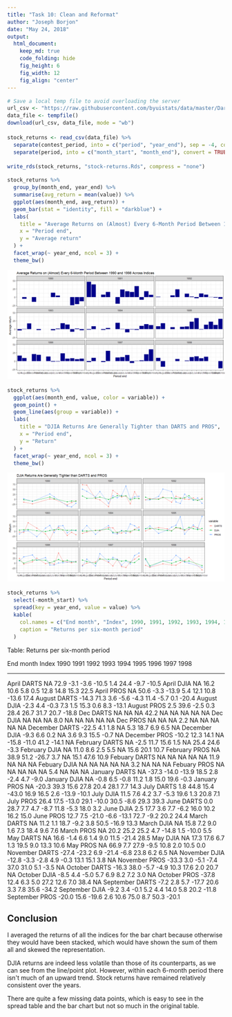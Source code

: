 ```yaml
---
title: "Task 10: Clean and Reformat"
author: "Joseph Borjon"
date: "May 24, 2018"
output:
  html_document:  
    keep_md: true
    code_folding: hide
    fig_height: 6
    fig_width: 12
    fig_align: "center"
---
```







```r
# Save a local temp file to avoid overloading the server
url_csv <- "https://raw.githubusercontent.com/byuistats/data/master/Dart_Expert_Dow_6month_anova/Dart_Expert_Dow_6month_anova.csv"
data_file <- tempfile()
download(url_csv, data_file, mode = "wb")

stock_returns <- read_csv(data_file) %>%
  separate(contest_period, into = c("period", "year_end"), sep = -4, convert = TRUE) %>%
  separate(period, into = c("month_start", "month_end"), convert = TRUE)

write_rds(stock_returns, "stock-returns.Rds", compress = "none")
```


```r
stock_returns %>%
  group_by(month_end, year_end) %>%
  summarise(avg_return = mean(value)) %>%
  ggplot(aes(month_end, avg_return)) +
  geom_bar(stat = "identity", fill = "darkblue") +
  labs(
    title = "Average Returns on (Almost) Every 6-Month Period Between 1990 and 1998 Across Indices",
    x = "Period end",
    y = "Average return"
  ) +
  facet_wrap(~ year_end, ncol = 3) +
  theme_bw()
```

![](clean-and-reformat_files/figure-html/plot_6_month_periods-1.png)<!-- -->


```r
stock_returns %>%
  ggplot(aes(month_end, value, color = variable)) +
  geom_point() +
  geom_line(aes(group = variable)) +
  labs(
    title = "DJIA Returns Are Generally Tighter than DARTS and PROS",
    x = "Period end",
    y = "Return"
  ) +
  facet_wrap(~ year_end, ncol = 3) +
  theme_bw()
```

![](clean-and-reformat_files/figure-html/plot_spread-1.png)<!-- -->


```r
stock_returns %>%
  select(-month_start) %>%
  spread(key = year_end, value = value) %>%
  kable(
    col.names = c("End month", "Index", 1990, 1991, 1992, 1993, 1994, 1995, 1996, 1997, 1998),
    caption = "Returns per six-month period"
  )
```



Table: Returns per six-month period

End month   Index     1990    1991    1992    1993    1994    1995   1996    1997    1998
----------  ------  ------  ------  ------  ------  ------  ------  -----  ------  ------
April       DARTS       NA    72.9    -3.1    -3.6   -10.5     1.4   24.4    -9.7   -10.5
April       DJIA        NA    16.2    10.6     5.8     0.5    12.8   14.8    15.3    22.5
April       PROS        NA    50.6    -3.3   -13.9     5.4    12.1   10.8   -13.6    17.4
August      DARTS    -14.3    71.3     3.6    -5.6    -4.3    11.4   -5.7     0.1   -20.4
August      DJIA      -2.3     4.4    -0.3     7.3     1.5    15.3    0.6     8.3   -13.1
August      PROS       2.5    39.6    -2.5     0.3    28.4    26.7   31.7    20.7   -18.8
Dec         DARTS       NA      NA      NA    42.2      NA      NA     NA      NA      NA
Dec         DJIA        NA      NA      NA     8.0      NA      NA     NA      NA      NA
Dec         PROS        NA      NA      NA     2.2      NA      NA     NA      NA      NA
December    DARTS    -22.5     4.1     1.8      NA     5.3    18.7    6.9     6.5      NA
December    DJIA      -9.3     6.6     0.2      NA     3.6     9.3   15.5    -0.7      NA
December    PROS     -10.2    12.3    14.1      NA   -15.8   -11.0   41.2   -14.1      NA
February    DARTS       NA    -2.5    11.7    15.6     1.5      NA   25.4    24.6    -3.3
February    DJIA        NA    11.0     8.6     2.5     5.5      NA   15.6    20.1    10.7
February    PROS        NA    38.9    51.2   -26.7     3.7      NA   15.1    47.6    10.9
Febuary     DARTS       NA      NA      NA      NA      NA    11.9     NA      NA      NA
Febuary     DJIA        NA      NA      NA      NA      NA     3.2     NA      NA      NA
Febuary     PROS        NA      NA      NA      NA      NA     5.4     NA      NA      NA
January     DARTS       NA   -37.3   -14.0   -13.9    18.5     2.8   -2.4     4.7    -9.0
January     DJIA        NA    -0.8     6.5    -0.8    11.2     1.8   15.0    19.6    -0.3
January     PROS        NA   -20.3    39.3    15.6    27.8    20.4   28.1     7.7    14.3
July        DARTS      1.8    44.8    15.4   -43.0    16.9    16.5    2.6   -13.9   -10.1
July        DJIA      11.5     7.6     4.2     3.7    -5.3    19.6    1.3    20.8     7.1
July        PROS      26.4    17.5   -13.0    29.1   -10.0    30.5   -8.6    29.3    39.3
June        DARTS      0.0    28.7     7.7     4.7    -8.7    11.8   -5.3    18.0     3.2
June        DJIA       2.5    17.7     3.6     7.7    -6.2    16.0   10.2    16.2    15.0
June        PROS      12.7     7.5   -21.0    -6.6   -13.1    72.7   -9.2    20.2    24.4
March       DARTS       NA    11.2     1.1    18.7    -9.2     3.8   50.5   -16.9    13.3
March       DJIA        NA    15.8     7.2     9.0     1.6     7.3   18.4     9.6     7.6
March       PROS        NA    20.2    25.2    25.2     4.7   -14.8    1.5   -10.0     5.5
May         DARTS       NA    16.6    -1.4     6.6     1.4     9.0   11.5   -21.4    28.5
May         DJIA        NA    17.3    17.6     6.7     1.3    19.5    9.0    13.3    10.6
May         PROS        NA    66.9     7.7    27.9    -9.5    10.8    2.0    10.5     0.0
November    DARTS    -27.4   -23.2     6.9   -21.4    -6.8    23.8    6.2     6.5      NA
November    DJIA     -12.8    -3.3    -2.8     4.9    -0.3    13.1   15.1     3.8      NA
November    PROS     -33.3     3.0    -5.1    -7.4    37.0    31.0    5.1    -3.5      NA
October     DARTS    -16.3    38.0    -5.7    -4.9    10.3    17.6    2.0    20.7      NA
October     DJIA      -8.5     4.4    -5.0     5.7     6.9     8.2    7.2     3.0      NA
October     PROS     -37.8    12.4     6.3     5.0    27.2    12.6    7.0    38.4      NA
September   DARTS     -7.2     2.8     5.7   -17.7    20.6     3.3    7.8    35.6   -34.2
September   DJIA      -9.2     3.4    -0.1     5.2     4.4    14.0    5.8    20.2   -11.8
September   PROS     -20.0    15.6   -19.6     2.6    10.6    75.0    8.7    50.3   -20.1

## Conclusion

I averaged the returns of all the indices for the bar chart because otherwise they would have been stacked, which would have shown the sum of them all and skewed the representation.

DJIA returns are indeed less volatile than those of its counterparts, as we can see from the line/point plot. However, within each 6-month period there isn't much of an upward trend. Stock returns have remained relatively consistent over the years.

There are quite a few missing data points, which is easy to see in the spread table and the bar chart but not so much in the original table.
